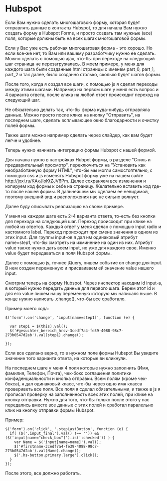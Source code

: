 # Hubspot
Если Вам нужно сделать многошаговою форму, которая будет отправлять данные в контакты Hubspot, то для начала Вам нужно создать форму в Hubspot Forms, и просто создать там нужные (все) поля, которые должны быть на всех шагах многошаговой формы. 
  
Если у Вас уже есть рабочая многошаговая форма - это хорошо. Но если все-же нет, то Вам или вашему разработчику нужно ее сделать. Можно сделать с помощью ajax, что-бы при переходе на следующий шаг страница не перезагружалась. В моем примере, у меня для каждого шага были созданные html страницы с именем part_0, part_1, part_2 и так далее, было созданно столько, сколько будет шагов формы. 

После того, когда я создал все шаги, с помощью js я сделал переходы между этими шагами. Например на первом шаге у меня есть вопрос и 4 варианта ответа, после клика на любой ответ происходит переход на следующий шаг.

Не обязательно делать так, что-бы форма куда-нибудь отправляла данные. Можно просто после клика на кнопку "Отправить", на последнем шаге, сделать всплывающее окно благодарности и очистку полей формы.

Также шаги можно например сделать через слайдер, как вам будет легче и удобнее.

Теперь нужно начинать интеграцию формы Hubspot с нашей формой.

Для начала нужно в настройках Hubpot формы, в разделе "Стиль и предварительный просмотр", переключиться на "Установить как необработанную форму HTML", что-бы мы могли самостоятельно, с помощью css и js изменять Hubspot форму уже на нашем сайте http://joxi.ru/KAxJloKtZJV6Pm. Далее сохраняем все изменения и копируем код формы к себе на страницу. Желательно вставить код где-то после нашей формы. В дальнейшем мы сделаем ее невидимой, поэтому внешний вид и расположения нас не сильно волнует. 

Далее буду описывать реализацию на своем примере.

У меня на каждом шаге есть 2-4 варианта ответа, то-есть без кнопки для перехода на следующий шаг. Переход происходит при клике на любой из ответов. Каждый ответ у меня сделан с помощью input radio и кастомного label. Переход происходит при смене значения в одном из этих input.
Для группы input-ов я дал им одинаковый атрибут name=step1, что-бы смотреть на изминение на один из них. Атрибут value также нужно дать всем input, но уже для каждого свое. Именно value будет передаваться в поля Hubspot формы.

Далее с помощью js, точнее jQuery, пишем событие on change для input. В нем создем переменную и присваиваем ей значение value нашего input. 

Смотрим теперь на форму Hubspot. Через инспектор находим id input-a, в который нужно передать данные для первого шага. Берем этот id и для его value пишем нашу переменную которую мы написаля выше. В конце нужно написать .change(), что-бы все сработало.

Пример моего кода: 

    $('form').on('change', 'input[name=step1]', function (e) {

      var step1 = $(this).val();
      $('#gesuchter_bereich_hrsv-3cedf7a4-fe39-4088-98c7-273b0547d2ab').val(step1).change();
  
    });

Если все сделано верно, то в нужном поле формы Hubspot Вы увидите значение того варианта ответа, на которые ви кликнули. 

На последнем шаге у меня 4 поля которые нужно заполнить (Имя, фамилия, Телефон, Почта), чек-бокс соглашения политики конфиденциальности и кнопка отправки. Всем полям (кроме чек-бокса), я дал одинаковый класс, что-бы через одно имя класса провериветь все поля.
Все поля я сделал обязательными, и также в js я прописал проверку на заполненность всех этих полей, при клике на кнопку отправки. Нужно для того, что-бы только после этого у нас передались вместе все данные с этих полей и сработал паралельно клик на кнопку отправки формы Hubspot.

Пример:

    $('form').on('click', '.stepLastButton', function (e) {
      if( ($('.input_final').val() !== '')) && ($('input[name="check_box"]').is(':checked')) ) {
        var Name = $('input[name=name]').val();
        $('#firstname-3cedf7a4-fe39-4088-98c7-273b0547d2ab').val(Name).change();
        $('.hs-button.primary.large').click();
      }
    });

После этого, все должно работать.
